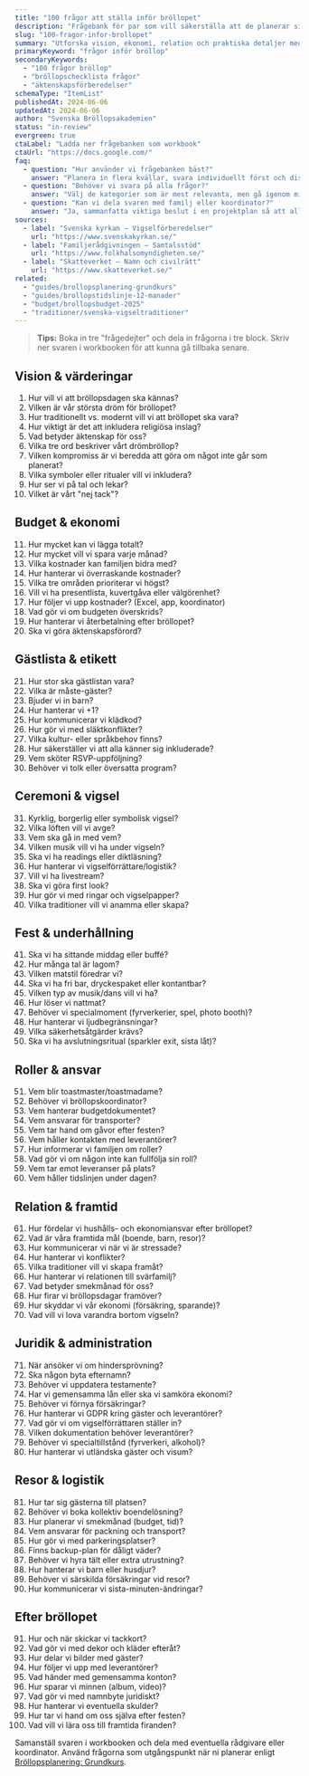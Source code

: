 ```yaml
---
title: "100 frågor att ställa inför bröllopet"
description: "Frågebank för par som vill säkerställa att de planerar sitt bröllop och framtidsliv i samförstånd."
slug: "100-fragor-infor-brollopet"
summary: "Utforska vision, ekonomi, relation och praktiska detaljer med 100 frågor ni kan diskutera tillsammans."
primaryKeyword: "frågor inför bröllop"
secondaryKeywords:
  - "100 frågor bröllop"
  - "bröllopschecklista frågor"
  - "äktenskapsförberedelser"
schemaType: "ItemList"
publishedAt: 2024-06-06
updatedAt: 2024-06-06
author: "Svenska Bröllopsakademien"
status: "in-review"
evergreen: true
ctaLabel: "Ladda ner frågebanken som workbook"
ctaUrl: "https://docs.google.com/"
faq:
  - question: "Hur använder vi frågebanken bäst?"
    answer: "Planera in flera kvällar, svara individuellt först och diskutera sedan tillsammans. Dokumentera överenskommelser i ett delat dokument."
  - question: "Behöver vi svara på alla frågor?"
    answer: "Välj de kategorier som är mest relevanta, men gå igenom minst ekonomi, gästlista och roller för att undvika missförstånd."
  - question: "Kan vi dela svaren med familj eller koordinator?"
    answer: "Ja, sammanfatta viktiga beslut i en projektplan så att alla involverade vet vad som gäller."
sources:
  - label: "Svenska kyrkan – Vigselförberedelser"
    url: "https://www.svenskakyrkan.se/"
  - label: "Familjerådgivningen – Samtalsstöd"
    url: "https://www.folkhalsomyndigheten.se/"
  - label: "Skatteverket – Namn och civilrätt"
    url: "https://www.skatteverket.se/"
related:
  - "guides/brollopsplanering-grundkurs"
  - "guides/brollopstidslinje-12-manader"
  - "budget/brollopsbudget-2025"
  - "traditioner/svenska-vigseltraditioner"
---
```


> **Tips:** Boka in tre "frågedejter" och dela in frågorna i tre block. Skriv ner svaren i workbooken för att kunna gå tillbaka senare.

## Vision & värderingar

1. Hur vill vi att bröllopsdagen ska kännas?
2. Vilken är vår största dröm för bröllopet?
3. Hur traditionellt vs. modernt vill vi att bröllopet ska vara?
4. Hur viktigt är det att inkludera religiösa inslag?
5. Vad betyder äktenskap för oss?
6. Vilka tre ord beskriver vårt drömbröllop?
7. Vilken kompromiss är vi beredda att göra om något inte går som planerat?
8. Vilka symboler eller ritualer vill vi inkludera?
9. Hur ser vi på tal och lekar?
10. Vilket är vårt "nej tack"?

## Budget & ekonomi

11. Hur mycket kan vi lägga totalt?
12. Hur mycket vill vi spara varje månad?
13. Vilka kostnader kan familjen bidra med?
14. Hur hanterar vi överraskande kostnader?
15. Vilka tre områden prioriterar vi högst?
16. Vill vi ha presentlista, kuvertgåva eller välgörenhet?
17. Hur följer vi upp kostnader? (Excel, app, koordinator)
18. Vad gör vi om budgeten överskrids?
19. Hur hanterar vi återbetalning efter bröllopet?
20. Ska vi göra äktenskapsförord?

## Gästlista & etikett

21. Hur stor ska gästlistan vara?
22. Vilka är måste-gäster?
23. Bjuder vi in barn?
24. Hur hanterar vi +1?
25. Hur kommunicerar vi klädkod?
26. Hur gör vi med släktkonflikter?
27. Vilka kultur- eller språkbehov finns?
28. Hur säkerställer vi att alla känner sig inkluderade?
29. Vem sköter RSVP-uppföljning?
30. Behöver vi tolk eller översatta program?

## Ceremoni & vigsel

31. Kyrklig, borgerlig eller symbolisk vigsel?
32. Vilka löften vill vi avge?
33. Vem ska gå in med vem?
34. Vilken musik vill vi ha under vigseln?
35. Ska vi ha readings eller diktläsning?
36. Hur hanterar vi vigselförrättare/logistik?
37. Vill vi ha livestream?
38. Ska vi göra first look?
39. Hur gör vi med ringar och vigselpapper?
40. Vilka traditioner vill vi anamma eller skapa?

## Fest & underhållning

41. Ska vi ha sittande middag eller buffé?
42. Hur många tal är lagom?
43. Vilken matstil föredrar vi?
44. Ska vi ha fri bar, dryckespaket eller kontantbar?
45. Vilken typ av musik/dans vill vi ha?
46. Hur löser vi nattmat?
47. Behöver vi specialmoment (fyrverkerier, spel, photo booth)?
48. Hur hanterar vi ljudbegränsningar?
49. Vilka säkerhetsåtgärder krävs?
50. Ska vi ha avslutningsritual (sparkler exit, sista låt)?

## Roller & ansvar

51. Vem blir toastmaster/toastmadame?
52. Behöver vi bröllopskoordinator?
53. Vem hanterar budgetdokumentet?
54. Vem ansvarar för transporter?
55. Vem tar hand om gåvor efter festen?
56. Vem håller kontakten med leverantörer?
57. Hur informerar vi familjen om roller?
58. Vad gör vi om någon inte kan fullfölja sin roll?
59. Vem tar emot leveranser på plats?
60. Vem håller tidslinjen under dagen?

## Relation & framtid

61. Hur fördelar vi hushålls- och ekonomiansvar efter bröllopet?
62. Vad är våra framtida mål (boende, barn, resor)?
63. Hur kommunicerar vi när vi är stressade?
64. Hur hanterar vi konflikter?
65. Vilka traditioner vill vi skapa framåt?
66. Hur hanterar vi relationen till svärfamilj?
67. Vad betyder smekmånad för oss?
68. Hur firar vi bröllopsdagar framöver?
69. Hur skyddar vi vår ekonomi (försäkring, sparande)?
70. Vad vill vi lova varandra bortom vigseln?

## Juridik & administration

71. När ansöker vi om hindersprövning?
72. Ska någon byta efternamn?
73. Behöver vi uppdatera testamente?
74. Har vi gemensamma lån eller ska vi samköra ekonomi?
75. Behöver vi förnya försäkringar?
76. Hur hanterar vi GDPR kring gäster och leverantörer?
77. Vad gör vi om vigselförrättaren ställer in?
78. Vilken dokumentation behöver leverantörer?
79. Behöver vi specialtillstånd (fyrverkeri, alkohol)?
80. Hur hanterar vi utländska gäster och visum?

## Resor & logistik

81. Hur tar sig gästerna till platsen?
82. Behöver vi boka kollektiv boendelösning?
83. Hur planerar vi smekmånad (budget, tid)?
84. Vem ansvarar för packning och transport?
85. Hur gör vi med parkeringsplatser?
86. Finns backup-plan för dåligt väder?
87. Behöver vi hyra tält eller extra utrustning?
88. Hur hanterar vi barn eller husdjur?
89. Behöver vi särskilda försäkringar vid resor?
90. Hur kommunicerar vi sista-minuten-ändringar?

## Efter bröllopet

91. Hur och när skickar vi tackkort?
92. Vad gör vi med dekor och kläder efteråt?
93. Hur delar vi bilder med gäster?
94. Hur följer vi upp med leverantörer?
95. Vad händer med gemensamma konton?
96. Hur sparar vi minnen (album, video)?
97. Vad gör vi med namnbyte juridiskt?
98. Hur hanterar vi eventuella skulder?
99. Hur tar vi hand om oss själva efter festen?
100.  Vad vill vi lära oss till framtida firanden?

Samanställ svaren i workbooken och dela med eventuella rådgivare eller koordinator. Använd frågorna som utgångspunkt när ni planerar enligt [Bröllopsplanering: Grundkurs](/guides/brollopsplanering-grundkurs/).

